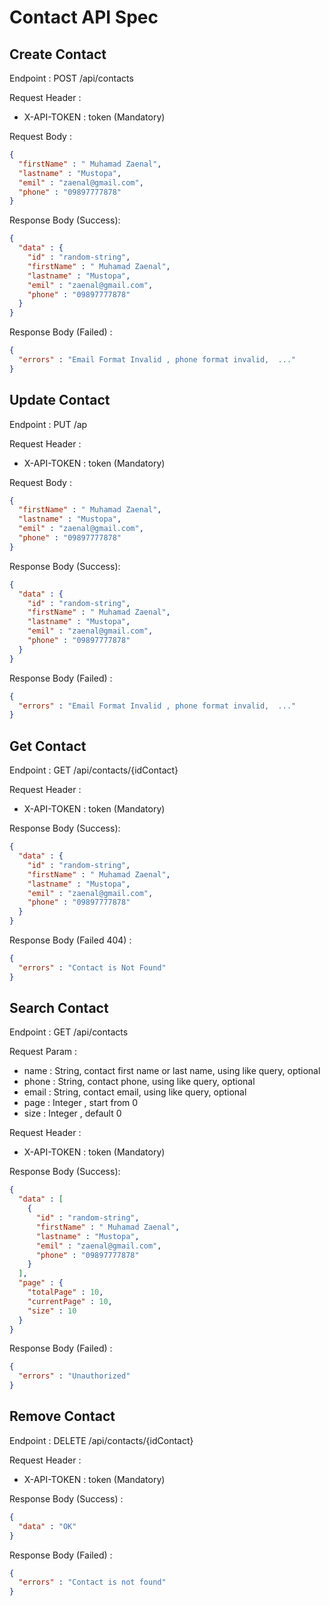 # Contact API Spec

## Create Contact

Endpoint : POST /api/contacts

Request Header :
- X-API-TOKEN : token (Mandatory)

Request Body : 

```json
{
  "firstName" : " Muhamad Zaenal",
  "lastname" : "Mustopa",
  "emil" : "zaenal@gmail.com",
  "phone" : "09897777878"
}
```

Response Body (Success):

```json
{
  "data" : {
    "id" : "random-string",
    "firstName" : " Muhamad Zaenal",
    "lastname" : "Mustopa",
    "emil" : "zaenal@gmail.com",
    "phone" : "09897777878"
  }
}
```

Response Body (Failed) :

```json
{
  "errors" : "Email Format Invalid , phone format invalid,  ..."
}
```

## Update Contact

Endpoint : PUT /ap

Request Header :
- X-API-TOKEN : token (Mandatory)

Request Body :
```json
{
  "firstName" : " Muhamad Zaenal",
  "lastname" : "Mustopa",
  "emil" : "zaenal@gmail.com",
  "phone" : "09897777878"
}
```

Response Body (Success):

```json
{
  "data" : {
    "id" : "random-string",
    "firstName" : " Muhamad Zaenal",
    "lastname" : "Mustopa",
    "emil" : "zaenal@gmail.com",
    "phone" : "09897777878"
  }
}
```

Response Body (Failed) :
```json
{
  "errors" : "Email Format Invalid , phone format invalid,  ..."
}
```

## Get Contact

Endpoint : GET /api/contacts/{idContact}

Request Header :
- X-API-TOKEN : token (Mandatory) 

Response Body (Success):
```json
{
  "data" : {
    "id" : "random-string",
    "firstName" : " Muhamad Zaenal",
    "lastname" : "Mustopa",
    "emil" : "zaenal@gmail.com",
    "phone" : "09897777878"
  }
}
```

Response Body (Failed 404) :
```json
{
  "errors" : "Contact is Not Found"
}
```

## Search Contact

Endpoint : GET /api/contacts

Request Param :

- name : String, contact first name or last name, using like query, optional
- phone : String, contact phone, using like query, optional
- email : String, contact email, using like query, optional
- page : Integer , start from 0
- size : Integer , default 0

Request Header :
- X-API-TOKEN : token (Mandatory)

Response Body (Success):
```json
{
  "data" : [
    {
      "id" : "random-string",
      "firstName" : " Muhamad Zaenal",
      "lastname" : "Mustopa",
      "emil" : "zaenal@gmail.com",
      "phone" : "09897777878"
    }
  ],
  "page" : {
    "totalPage" : 10,
    "currentPage" : 10,
    "size" : 10
  }
}
```

Response Body (Failed) :
```json
{
  "errors" : "Unauthorized"
}
```

## Remove Contact

Endpoint : DELETE /api/contacts/{idContact}

Request Header :
- X-API-TOKEN : token (Mandatory)

Response Body (Success) :
```json
{
  "data" : "OK"
}
``` 

Response Body (Failed) :

```json
{
  "errors" : "Contact is not found"
}
```